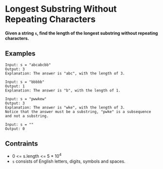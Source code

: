 # Longest Substring Without Repeating Characters

#### Given a string ```s```, find the length of the **longest substring** without repeating characters.

## Examples

```
Input: s = "abcabcbb"
Output: 3
Explanation: The answer is "abc", with the length of 3.
```
```
Input: s = "bbbbb"
Output: 1
Explanation: The answer is "b", with the length of 1.
```
````
Input: s = "pwwkew"
Output: 3
Explanation: The answer is "wke", with the length of 3.
Notice that the answer must be a substring, "pwke" is a subsequence and not a substring.
````
```
Input: s = ""
Output: 0
```
## Contraints
* 0 <= s.length <= 5 * 10<sup>4</sup>
* ```s``` consists of English letters, digits, symbols and spaces.
